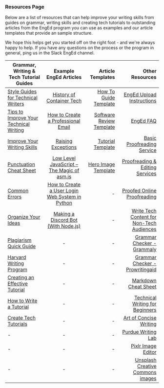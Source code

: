 ### Resources Page
Below are a list of resources that can help improve your writing skills from guides on grammar, writing skills and creating tech tutorials to outstanding articles from the EngEd program you can use as examples and our article templates that provide an sample structure.

We hope this helps get you started off on the right foot - and we're always happy to help. If you have any questions on the process or the program in general, ping us in the Slack EngEd channel.

| Grammar, Writing & Tech Tutorial Guides   |   Example EngEd Articles  |  Article Templates | Other Resources |
|----------|:-------------:|------:|------:|
| [Style Guides for Technical Writers](https://medium.com/technical-writing-is-easy/style-guides-for-technical-writers-72b011f84c4b) |  [History of Container Tech](https://github.com/section-io/engineering-education/blob/master/new_contributors/example_article_submission.md) | [How To Guide Template](https://github.com/section-io/engineering-education/blob/master/new_contributors/how-to-guide-template.md) |[EngEd Upload Instructions](https://github.com/section-io/engineering-education/blob/master/new_contributors/UPLOAD_INSTRUCTIONS.md)|
| [Tips to Improve Your Technical Writing](https://thebestschools.org/magazine/technical-writing-tips/) |   [How to Create a Professional Email](https://www.section.io/engineering-education/creating-professional-email/)   |  [Software Review Template](https://github.com/section-io/engineering-education/blob/master/new_contributors/software-review-template.md) |[EngEd FAQ](https://github.com/section-io/engineering-education/blob/master/new_contributors/FAQ.md)|
| [Improve Your Writing Skills](https://www.wordstream.com/blog/ws/2014/08/07/improve-writing-skills) | [Raising Exceptions](https://www.section.io/engineering-education/raising-exceptions/) |  [Tutorial Template](https://github.com/section-io/engineering-education/blob/master/new_contributors/tutorial-template.md) |[Basic Proofreading Service](https://www.fiverr.com/johnbatsoniii/proofread-and-edit-your-writing-for-publication?context_referrer=user_page&ref_ctx_id=9caf75ed-ce79-4880-b2fc-5b09e92e23d6&pckg_id=1&pos=1)|
| [Punctuation Cheat Sheet](https://www.wikihow.com/Use-English-Punctuation-Correctly) | [Low Level JavaScript – The Magic of asm.js](/engineering-education/low-level-javascript/) | [Hero Image Template](https://github.com/ahmadmardeni1/Canva) |[Proofreading & Editing Services](https://www.fiverr.com/categories/writing-translation/proofreading-editing?source=gig_sub_category_link)|
| [Common Errors](https://brians.wsu.edu/common-errors/) | [How to Create a User Login Web System in Python](/engineering-education/user-login-web-system/) |  - |[Proofed Online Proofreading](https://getproofed.com/)|
| [Organize Your Ideas](https://www.infoplease.com/homework-help/writing-grammar/homework-center-writing-skills-how-write-essay-advanced-1#organize) | [Making a Discord Bot (With Node.js)](/engineering-education/discord-bot-node/) |  - |[Write Tech Content for Non-Tech Audiences](https://learn.g2.com/write-tech-content-for-non-technical-audiences)|
| [Plagiarism Quick Guide](https://www.scribbr.com/category/plagiarism/) | - |    - |[Grammar Checker - Grammaly](https://www.grammarly.com/)|
| [Harvard Writing Program](https://writingproject.fas.harvard.edu/pages/writing-guides) | - |  - |[Grammar Checker - Prowritingaid](https://prowritingaid.com/Free)|
| [Creating an Effective Tutorial](https://freelancetofreedomproject.com/seven-steps-to-creating-an-effective-tutorial/) | - |  - |[Markdown Cheat Sheet](https://www.markdownguide.org/cheat-sheet/)|
| [How to Write a Tutorial](https://www.wikihow.com/Write-a-Tutorial) | - | - |[Technical Writing for Beginners](https://www.freecodecamp.org/news/technical-writing-for-beginners/)|
| [Create Tech Tutorials](https://medium.com/handlebar-labs/how-to-create-tech-tutorials-7f3ecdc29f82) | - |  - | [Art of Concise Writing](https://technicalwritingtoolbox.com/2012/04/13/the-art-of-concise-writing/)|
|  - |  - |  - | [Purdue Writing Lab](https://owl.purdue.edu/owl_exercises/sentence_structure/sentence_structure/run_ons_comma_splices_and_fused_sentences.html) |
|  - |  - |  - | [Pixlr Image Editor](https://pixlr.com/e) |
|  - |  - |  - | [Unsplash Creative Commons images](https://unsplash.com/) |
